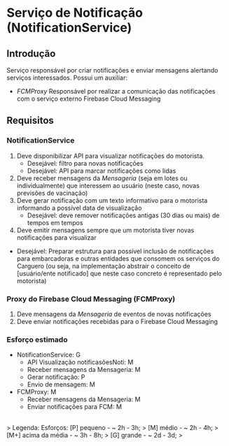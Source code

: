 # Serviço de Notificação (NotificationService)

## Introdução

Serviço responsável por criar notificações e enviar mensagens alertando serviços interessados. 
Possui um auxiliar:
- *FCMProxy*
    Responsável por realizar a comunicação das notificações com o serviço externo Firebase Cloud Messaging


## Requisitos

### NotificationService
1. Deve disponibilizar API para visualizar notificações do motorista.  
   - Desejável: filtro para novas notificações
   - Desejável: API para marcar notificações como lidas
1. Deve receber mensagens da *Mensageria* (seja em lotes ou individualmente) que interessem ao usuário (neste caso, novas previsões de vacinação)
1. Deve gerar notificação com um texto informativo para o motorista informando a possível data de visualização
    - Desejável: deve remover notificações antigas (30 dias ou mais) de tempos em tempos
1. Deve emitir mensagens sempre que um motorista tiver novas notificações para visualizar
 - Desejável: Preparar estrutura para possível inclusão de notificações para embarcadoras e outras entidades que consomem os serviços do Carguero (ou seja, na implementação abstrair o conceito de [usuário/ente notificado] que neste caso concreto é representado pelo motorista)

### Proxy do Firebase Cloud Messaging (FCMProxy)
1. Deve mensagens da *Mensageria* de eventos de novas notificações
2. Deve enviar notificações recebidas para o Firebase Cloud Messaging


### Esforço estimado
- NotificationService: G
  - API Visualização notificasõesNoti: M
  - Receber mensagens da Mensageria: M
  - Gerar notificação: P
  - Envio de mensagem: M
- FCMProxy: M
  - Receber mensagens da Mensageria: M
  - Enviar notificações para FCM: M

<br>
> Legenda: Esforços: [P]  pequeno - ~ 2h - 3h;
>                    [M]  médio - ~ 2h - 4h;
>                    [M+] acima da média - ~ 3h - 8h;
>                    [G]  grande - ~ 2d - 3d;
>    